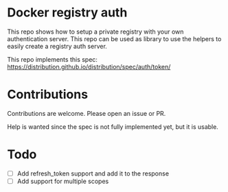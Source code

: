 # Docker registry auth
This repo shows how to setup a private registry with your own authentication server.
This repo can be used as library to use the helpers to easily create a registry auth server. 

This repo implements this spec: https://distribution.github.io/distribution/spec/auth/token/

# Contributions
Contributions are welcome. Please open an issue or PR.

Help is wanted since the spec is not fully implemented yet, but it is usable.

# Todo
- [ ] Add refresh_token support and add it to the response
- [ ] Add support for multiple scopes
